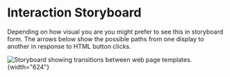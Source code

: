 # Interaction Storyboard

Depending on how visual you are you might prefer to see this in
storyboard form. The arrows below show the possible paths from one
display to another in response to HTML button clicks.

![Storyboard showing transitions between web page
templates.](13_Storyboard.png){width="624"}

